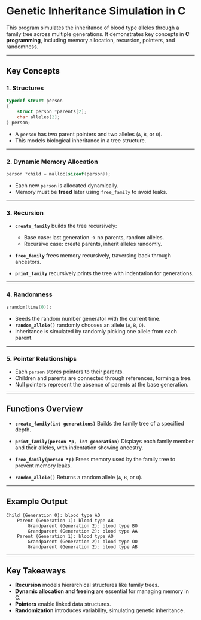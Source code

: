 # Genetic Inheritance Simulation in C

This program simulates the inheritance of blood type alleles through a family tree across multiple generations. It demonstrates key concepts in **C programming**, including memory allocation, recursion, pointers, and randomness.

---

## Key Concepts

### 1. **Structures**
```c
typedef struct person
{
    struct person *parents[2];
    char alleles[2];
} person;
````

* A `person` has two parent pointers and two alleles (`A`, `B`, or `O`).
* This models biological inheritance in a tree structure.

---

### 2. **Dynamic Memory Allocation**

```c
person *child = malloc(sizeof(person));
```

* Each new `person` is allocated dynamically.
* Memory must be **freed** later using `free_family` to avoid leaks.

---

### 3. **Recursion**

* **`create_family`** builds the tree recursively:

  * Base case: last generation → no parents, random alleles.
  * Recursive case: create parents, inherit alleles randomly.
* **`free_family`** frees memory recursively, traversing back through ancestors.
* **`print_family`** recursively prints the tree with indentation for generations.

---

### 4. **Randomness**

```c
srandom(time(0));
```

* Seeds the random number generator with the current time.
* **`random_allele()`** randomly chooses an allele (`A`, `B`, `O`).
* Inheritance is simulated by randomly picking one allele from each parent.

---

### 5. **Pointer Relationships**

* Each `person` stores pointers to their parents.
* Children and parents are connected through references, forming a tree.
* Null pointers represent the absence of parents at the base generation.

---

## Functions Overview

* **`create_family(int generations)`**
  Builds the family tree of a specified depth.

* **`print_family(person *p, int generation)`**
  Displays each family member and their alleles, with indentation showing ancestry.

* **`free_family(person *p)`**
  Frees memory used by the family tree to prevent memory leaks.

* **`random_allele()`**
  Returns a random allele (`A`, `B`, or `O`).

---

## Example Output

```
Child (Generation 0): blood type AO
    Parent (Generation 1): blood type AB
        Grandparent (Generation 2): blood type BO
        Grandparent (Generation 2): blood type AA
    Parent (Generation 1): blood type AO
        Grandparent (Generation 2): blood type OO
        Grandparent (Generation 2): blood type AB
```

---

## Key Takeaways

* **Recursion** models hierarchical structures like family trees.
* **Dynamic allocation and freeing** are essential for managing memory in C.
* **Pointers** enable linked data structures.
* **Randomization** introduces variability, simulating genetic inheritance.
